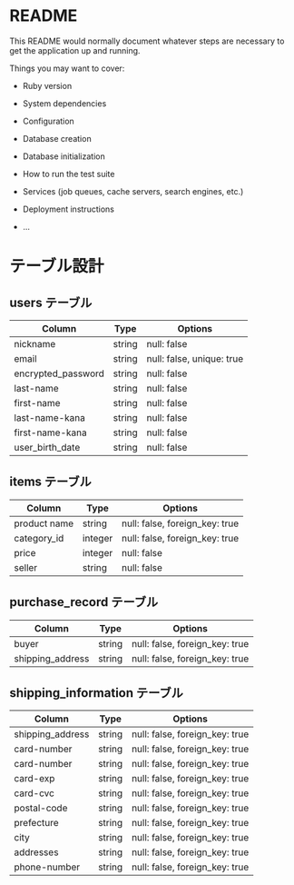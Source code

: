 # README

This README would normally document whatever steps are necessary to get the
application up and running.

Things you may want to cover:

* Ruby version

* System dependencies

* Configuration

* Database creation

* Database initialization

* How to run the test suite

* Services (job queues, cache servers, search engines, etc.)

* Deployment instructions

* ...


# テーブル設計

## users テーブル

| Column             | Type   | Options                            |
| ------------------ | ------ | -----------                        |
| nickname           | string | null: false                        |
| email              | string | null: false, unique: true          |
| encrypted_password | string | null: false                        |
| last-name          | string | null: false                        |
| first-name         | string | null: false                        |
| last-name-kana     | string | null: false                        |
| first-name-kana    | string | null: false                        |
| user_birth_date    | string | null: false                        |

## items テーブル

| Column             | Type       | Options                        |
| ------             | ------     | -----------                    |
| product name       | string     | null: false, foreign_key: true |
| category_id        | integer    | null: false, foreign_key: true |
| price              | integer    | null: false                    |
| seller             | string     | null: false                    |

## purchase_record テーブル

| Column             | Type       | Options                        |
| ------             | ---------- | ------------------------------ |
| buyer              | string     | null: false, foreign_key: true |
| shipping_address   | string     | null: false, foreign_key: true |

## shipping_information テーブル

| Column             | Type       | Options                        |
| ------             | ---------- | ------------------------------ |
| shipping_address   | string     | null: false, foreign_key: true |
| card-number        | string     | null: false, foreign_key: true |
| card-number        | string     | null: false, foreign_key: true |
| card-exp           | string     | null: false, foreign_key: true |
| card-cvc           | string     | null: false, foreign_key: true |
| postal-code        | string     | null: false, foreign_key: true |
| prefecture         | string     | null: false, foreign_key: true |
| city               | string     | null: false, foreign_key: true |
| addresses          | string     | null: false, foreign_key: true |
| phone-number       | string     | null: false, foreign_key: true |